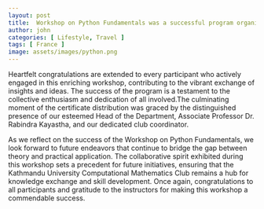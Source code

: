 ```yaml
---
layout: post
title:  Workshop on Python Fundamentals was a successful program organized by Kathmandu University Computational Mathematics club"
author: john
categories: [ Lifestyle, Travel ]
tags: [ France ]
image: assets/images/python.png
---
```

Heartfelt congratulations are extended to every participant who actively engaged in this enriching workshop, contributing to the vibrant exchange of insights and ideas. The success of the program is a testament to the collective enthusiasm and dedication of all involved.The culminating moment of the certificate distribution was graced by the distinguished presence of our esteemed Head of the Department, Associate Professor Dr. Rabindra Kayastha, and our dedicated club coordinator.

As we reflect on the success of the Workshop on Python Fundamentals, we look forward to future endeavors that continue to bridge the gap between theory and practical application. The collaborative spirit exhibited during this workshop sets a precedent for future initiatives, ensuring that the Kathmandu University Computational Mathematics Club remains a hub for knowledge exchange and skill development. Once again, congratulations to all participants and gratitude to the instructors for making this workshop a commendable success.